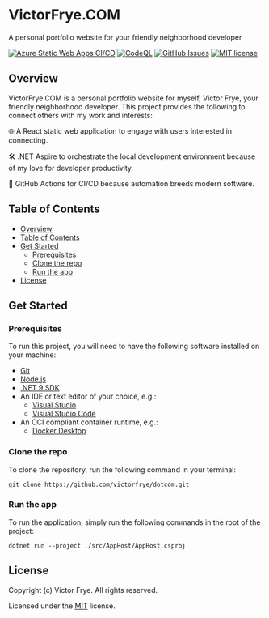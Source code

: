 # VictorFrye.COM

A personal portfolio website for your friendly neighborhood developer

[![Azure Static Web Apps CI/CD](https://github.com/victorfrye/dotcom/actions/workflows/azure-swa.yml/badge.svg)](https://github.com/victorfrye/dotcom/actions/workflows/azure-swa.yml)
[![CodeQL](https://github.com/victorfrye/dotcom/actions/workflows/github-code-scanning/codeql/badge.svg)](https://github.com/victorfrye/dotcom/actions/workflows/github-code-scanning/codeql)
[![GitHub Issues](https://img.shields.io/github/issues/victorfrye/dotcom)](https://github.com/victorfrye/dotcom/issues)
[![MIT license](https://img.shields.io/badge/License-MIT-blue.svg)](/LICENSE)

## Overview

VictorFrye.COM is a personal portfolio website for myself, Victor Frye, your friendly neighborhood developer. This project provides the following to connect others with my work and interests:

🌐 A React static web application to engage with users interested in connecting.

🛠️ .NET Aspire to orchestrate the local development environment because of my love for developer productivity.

🚀 GitHub Actions for CI/CD because automation breeds modern software.

## Table of Contents

- [Overview](#overview)
- [Table of Contents](#table-of-contents)
- [Get Started](#get-started)
  - [Prerequisites](#prerequisites)
  - [Clone the repo](#clone-the-repo)
  - [Run the app](#run-the-app)
- [License](#license)

## Get Started

### Prerequisites

To run this project, you will need to have the following software installed on your machine:

- [Git](https://git-scm.com/downloads)
- [Node.js](https://nodejs.org/en/download/)
- [.NET 9 SDK](https://dotnet.microsoft.com/en-us/download)
- An IDE or text editor of your choice, e.g.:
  - [Visual Studio](https://visualstudio.microsoft.com/downloads/)
  - [Visual Studio Code](https://code.visualstudio.com/download)
- An OCI compliant container runtime, e.g.:
  - [Docker Desktop](https://www.docker.com/get-started/)

### Clone the repo

To clone the repository, run the following command in your terminal:

```pwsh
git clone https://github.com/victorfrye/dotcom.git
```

### Run the app

To run the application, simply run the following commands in the root of the project:

```pwsh
dotnet run --project ./src/AppHost/AppHost.csproj
```

## License

Copyright (c) Victor Frye. All rights reserved.

Licensed under the [MIT](/LICENSE) license.
